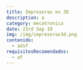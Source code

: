 ```yaml
---
title: Impresoras en 3D
description: a
category: mecatronica
date: 23rd Sep 19
img: /img/impresoras3d.png
contenido:
  - adsf
requisitosRecomendados:
  - af
---
```


